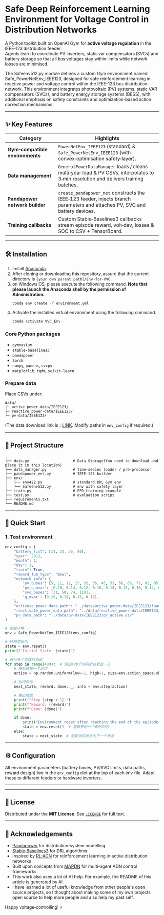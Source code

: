 
# Safe Deep Reinforcement Learning Environment for Voltage Control in Distribution Networks

A Python toolkit built on OpenAI Gym for **active voltage regulation** in the IEEE‑123 distribution feeder.  
Agents learn to coordinate PV inverters, static var compensators (SVCs) and battery storage so that all bus voltages stay within limits while network losses are minimised.

The Safeenv512.py module defines a custom Gym environment named Safe_PowerNetEnv_IEEE123, designed for safe reinforcement learning in reactive power and voltage control within the IEEE-123 bus distribution network. This environment integrates photovoltaic (PV) systems, static VAR compensators (SVCs), and battery energy storage systems (BESS), with additional emphasis on safety constraints and optimization-based action correction mechanisms.

---

## ✨ Key Features

| Category | Highlights |
|----------|------------|
| **Gym‑compatible environments** | `PowerNetEnv_IEEE123` (standard) & `Safe_PowerNetEnv_IEEE123` (with convex‑optimisation safety‑layer). |
| **Data management** | `GeneralPowerDataManager` loads / cleans multi‑year load & PV CSVs, interpolates to 3‑min resolution and delivers training batches. |
| **Pandapower network builder** | `create_pandapower_net` constructs the IEEE‑123 feeder, injects branch parameters and attaches PV, SVC and battery devices. |
| **Training callbacks** | Custom Stable‑Baselines3 callbacks stream episode reward, volt‑dev, losses & SOC to CSV + TensorBoard. |

---

## 🛠️ Installation

1. Install [Anaconda](https://www.anaconda.com/products/individual#Downloads).
2. After cloning or downloading this repository, assure that the current directory is `[your own parent path]/Env-for-VVC`.
3. on Windows OS, please execute the following command. **Note that please launch the Anaconda shell by the permission of Administration.**
   ```bash
   conda env create -f environment.yml
   ```
4. Activate the installed virtual environment using the following command.
    ```bash
    conda activate VVC_Env
    ```


### Core Python packages

* `gymnasium`
* `stable-baselines3`
* `pandapower`
* `torch`
* `numpy`, `pandas`, `cvxpy`
* `matplotlib`, `tqdm`, `scikit-learn`

### Prepare data

Place CSVs under:

```
data/
├─ active_power-data/IEEE123/
├─ reactive_power-data/IEEE123/
└─ pv-data/IEEE123/
```

(The data download link is：[LINK](https://drive.google.com/file/d/1-q9oLUa-WNJggB0y5h_SorzMKEeUT8rG/view?usp=drive_link).  Modify paths in `env_config` if required.)

---

## 📁 Project Structure

```
.
├── data.py                    # Data Storage(You need to download and place it in this location)
├── data_manager.py            # time‑series loader / pre‑processor
├── pandapower_net.py          # IEEE‑123 builder
├── env/
│   ├── env422.py              # standard DRL Gym env   
│   └── Safeenv512.py          # env with safety layer
├── train.py                   # PPO training example
├── test.py                    # evaluation script
├── requirements.txt
└── README.md
```

---

## 🚀 Quick Start

### 1. Test environment

```python
env_config = {
    "battery_list": [11, 33, 55, 80],
    "year": 2012,
    "month": 1,
    "day": 1,
    "train": True,
    "reward_fun_type": "Bowl",
    "network_info": {
        'pv_buses': [5, 11, 12, 25, 32, 35, 45, 51, 56, 66, 75, 82, 85, 101, 110],
        'pv_q_mvar': [0.10, 0.14, 0.12, 0.10, 0.14, 0.12, 0.10, 0.14, 0.12, 0.10, 0.10, 0.14, 0.12, 0.10, 0.14],
        'svc_buses': [31, 50, 74, 110],
        'q_mvar': [0.15, 0.15, 0.15, 0.15],
    },
    "activate_power_data_path": "../data/active_power-data/IEEE123/load_active.csv",
    "reactivate_power_data_path": "../data/reactive_power-data/IEEE123/load_reactive.csv",
    "pv_data_path": "../data/pv-data/IEEE123/pv_active.csv"
}

# 创建环境
env = Safe_PowerNetEnv_IEEE123(env_config)

# 环境初始化
state = env.reset()
print(f"Initial State: {state}")

# 进行多个步骤的测试
for step in range(480):  # 测试480个时间步也就是一天
    # 随机选择一个动作
    action = np.random.uniform(low=-1, high=1, size=env.action_space.shape)

    # 执行动作
    next_state, reward, done, _, info = env.step(action)

    # 输出信息
    print(f"Step {step + 1}:")
    print(f"Reward: {reward}")
    print(f"Done: {done}")

    if done:
        print("Environment reset after reaching the end of the episode.")
        state = env.reset()  # 重新开始一个新的回合
    else:
        state = next_state  # 更新当前状态为下一个状态
```


---

## ⚙️ Configuration

All environment parameters (battery buses, PV/SVC limits, data paths, reward design) live in the `env_config` dict at the top of each env file.
Adapt these to different feeders or hardware inverters.

---


---

## 📄 License

Distributed under the **MIT License**.
See [`LICENSE`](LICENSE) for full text.

---

## 🙏 Acknowledgements

* [Pandapower](https://www.pandapower.org/) for distribution‑system modelling
* [Stable‑Baselines3](https://github.com/DLR-RM/stable-baselines3) for DRL algorithms
* Inspired by [RL-ADN](https://github.com/ShengrenHou/RL-ADN) for reinforcement learning in active distribution networks
* Built upon concepts from [MAPDN](https://github.com/Future-Power-Networks/MAPDN) for multi-agent ADN control frameworks
* This work also uses a lot of AI help. For example, the README of this article is generated by AI.
* I have learned a lot of useful knowledge from other people's open source projects, so I thought about making some of my own projects open source to help more people and also help my past self.

Happy voltage‑controlling! ⚡

```
```
